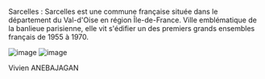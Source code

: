 
Sarcelles : 
Sarcelles est une commune française située dans le département du Val-d'Oise en région Île-de-France. Ville emblématique de la banlieue parisienne, elle vit s'édifier un des premiers grands ensembles français de 1955 à 1970.

![image](https://user-images.githubusercontent.com/92915052/198046909-c03493a1-52a1-44f9-a6b8-541eb300fbb0.png)
![image](https://user-images.githubusercontent.com/92915052/198046983-538d41ac-134f-4d4a-a96e-ef95df755213.png)


Vivien ANEBAJAGAN
